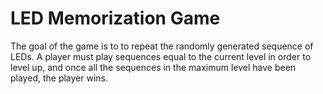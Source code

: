 # LED Memorization Game

The goal of the game is to to repeat the randomly generated sequence of LEDs. A player must play sequences
equal to the current level in order to level up, and once all the sequences in the maximum level have been played, 
the player wins.
